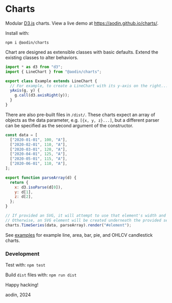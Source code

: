 Charts
======

Modular [D3.js](https://d3js.org) charts. View a live demo at https://aodin.github.io/charts/.

Install with:

```
npm i @aodin/charts
```

Chart are designed as extensible classes with basic defaults. Extend the existing classes to alter behaviors.

```js
import * as d3 from "d3";
import { LineChart } from "@aodin/charts";

export class Example extends LineChart {
  // For example, to create a LineChart with its y-axis on the right...
  yAxis(g, y) {
    g.call(d3.axisRight(y));
  }
}
```

There are also pre-built files in `/dist/`. These charts expect an array of objects as the data parameter, e.g. `[{x, y, z}...]`, but a different parser can be specified as the second argument of the constructor.

```js
const data = [
  ["2020-01-01", 100, "A"],
  ["2020-02-01", 110, "A"],
  ["2020-03-01", 120, "A"],
  ["2020-04-01", 125, "A"],
  ["2020-05-01", 115, "A"],
  ["2020-06-01", 110, "A"],
];

export function parseArray(d) {
  return {
    x: d3.isoParse(d[0]),
    y: d[1],
    z: d[2],
  };
}

// If provided an SVG, it will attempt to use that element's width and height.
// Otherwise, an SVG element will be created underneath the provided selector.
charts.TimeSeries(data, parseArray).render("#element");
```

See [examples](/examples) for example line, area, bar, pie, and OHLCV candlestick charts.


### Development

Test with: `npm test`

Build `dist` files with: `npm run dist`

Happy hacking!

aodin, 2024
